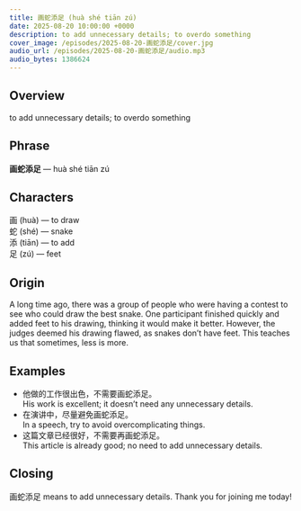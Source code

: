 ```yaml
---
title: 画蛇添足 (huà shé tiān zú)
date: 2025-08-20 10:00:00 +0000
description: to add unnecessary details; to overdo something
cover_image: /episodes/2025-08-20-画蛇添足/cover.jpg
audio_url: /episodes/2025-08-20-画蛇添足/audio.mp3
audio_bytes: 1386624
---
```






## Overview
to add unnecessary details; to overdo something

## Phrase
**画蛇添足** — huà shé tiān zú
## Characters


画 (huà) — to draw  
蛇 (shé) — snake  
添 (tiān) — to add  
足 (zú) — feet


## Origin
A long time ago, there was a group of people who were having a contest to see who could draw the best snake. One participant finished quickly and added feet to his drawing, thinking it would make it better. However, the judges deemed his drawing flawed, as snakes don’t have feet. This teaches us that sometimes, less is more.

## Examples
- 他做的工作很出色，不需要画蛇添足。<br>His work is excellent; it doesn’t need any unnecessary details.
- 在演讲中，尽量避免画蛇添足。<br>In a speech, try to avoid overcomplicating things.
- 这篇文章已经很好，不需要再画蛇添足。<br>This article is already good; no need to add unnecessary details.

## Closing
画蛇添足 means to add unnecessary details. Thank you for joining me today!
